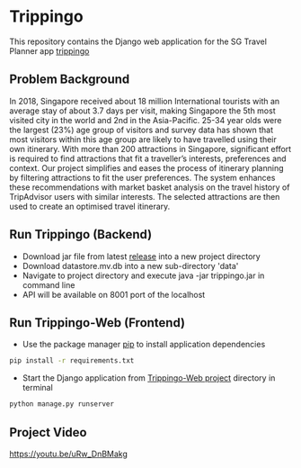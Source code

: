# Trippingo


This repository contains the Django web application for the SG Travel Planner app [trippingo](https://github.com/vidur6789/trippingo)




## Problem Background
In 2018, Singapore received about 18 million International tourists with an average stay of about 3.7 days per visit, making Singapore the 5th most visited city in the world and 2nd in the Asia-Pacific. 25-34 year olds were the largest (23%) age group of visitors and survey data has shown that most visitors within this age group are likely to have travelled using their own itinerary. With more than 200 attractions in Singapore, significant effort is required to find attractions that fit a traveller’s interests, preferences and context. Our project simplifies and eases the process of itinerary planning by filtering attractions to fit the user preferences. The system enhances these recommendations with market basket analysis on the travel history of TripAdvisor users with similar interests. The selected attractions are then used to create an optimised travel itinerary.




## Run Trippingo (Backend)
  - Download jar file from latest [release](https://github.com/vidur6789/trippingo/releases/tag/v2.0) into a new project directory
  - Download datastore.mv.db into a new sub-directory 'data'
  - Navigate to project directory and execute java -jar trippingo.jar in command line
  - API will be available on 8001 port of the localhost


## Run Trippingo-Web (Frontend)

- Use the package manager [pip](https://pip.pypa.io/en/stable/) to install application dependencies




```bash
pip install -r requirements.txt
```




- Start the Django application from [Trippingo-Web project](https://github.com/vidur6789/trippingo-web) directory in terminal
```bash
python manage.py runserver
```


## Project Video
https://youtu.be/uRw_DnBMakg